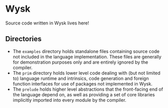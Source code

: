 # Wysk
Source code written in Wysk lives here! 

## Directories
* The `examples` directory holds standalone files containing source code not
  included in the language implementation. These files are generally
  for demonstration purposes only and are entirely ignored by the compiler.
* The `prim` directory holds lower level code dealing with (but not
  limited to) language runtime and intrinsics, code generation and
  foreign function interfaces for use of packages not implemented in Wysk.
* The `prelude` holds higher level abstractions that the front-facing
  end of the language depend on, as well as providing a set of core
  libraries implicitly imported into every module by the compiler.
